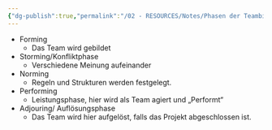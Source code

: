 ```yaml
---
{"dg-publish":true,"permalink":"/02 - RESOURCES/Notes/Phasen der Teambildung/","tags":["GFN/prüfungsrelevant/AP1/vorbereitung"],"noteIcon":"","updated":"2025-03-14T11:00:55.000+01:00"}
---
```


- Forming
	- Das Team wird gebildet
- Storming/Konfliktphase
	- Verschiedene Meinung aufeinander
- Norming
	-  Regeln und Strukturen werden festgelegt.
- Performing
	- Leistungsphase, hier wird als Team agiert und „Performt“
- Adjouring/ Auflösungsphase
	- Das Team wird hier aufgelöst, falls das Projekt abgeschlossen ist.